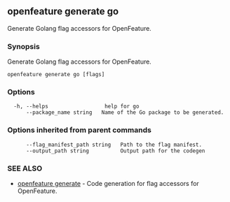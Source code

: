 <!-- markdownlint-disable-file -->
<!-- WARNING: THIS DOC IS AUTO-GENERATED. DO NOT EDIT! -->
## openfeature generate go

Generate Golang flag accessors for OpenFeature.

### Synopsis

Generate Golang flag accessors for OpenFeature.

```
openfeature generate go [flags]
```

### Options

```
  -h, --helps                  help for go
      --package_name string   Name of the Go package to be generated.
```

### Options inherited from parent commands

```
      --flag_manifest_path string   Path to the flag manifest.
      --output_path string          Output path for the codegen
```

### SEE ALSO

* [openfeature generate](openfeature_generate.md)	 - Code generation for flag accessors for OpenFeature.

